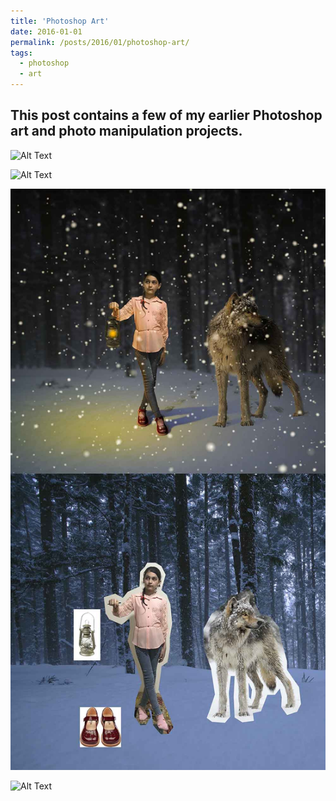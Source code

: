 ```yaml
---
title: 'Photoshop Art'
date: 2016-01-01
permalink: /posts/2016/01/photoshop-art/
tags:
  - photoshop
  - art
---
```


## This post contains a few of my earlier Photoshop art and photo manipulation projects.

![Alt Text](https://myoctocat.com/assets/images/base-octocat.svg)

![Alt Text](/2016-01-01-post-photoshop/j3.jpg)

![Alt Text](/_posts/2016-01-01-post-photoshop/j4.jpg)

![Alt Text](/posts/2016-01-01-post-photoshop/j5.jpg)